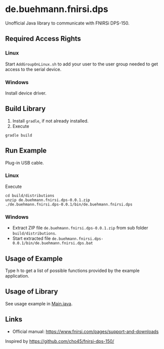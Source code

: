 # de.buehmann.fnirsi.dps

Unofficial Java library to communicate with FNIRSi DPS-150.

## Required Access Rights

### Linux

Start `AddGroupOnLinux.sh` to add your user to the user group
needed to get access to the serial device.

### Windows

Install device driver.

## Build Library

1. Install `gradle`, if not already installed.
2. Execute

```
gradle build
```

## Run Example

Plug-in USB cable.

### Linux

Execute

```
cd build/distributions
unzip de.buehmann.fnirsi.dps-0.0.1.zip
./de.buehmann.fnirsi.dps-0.0.1/bin/de.buehmann.fnirsi.dps
```

### Windows

* Extract ZIP file `de.buehmann.fnirsi.dps-0.0.1.zip` from
  sub folder `build/distributions`.
* Start extracted file
  `de.buehmann.fnirsi.dps-0.0.1/bin/de.buehmann.fnirsi.dps.bat`

## Usage of Example

Type h to get a list of possible functions provided by the example
application.

## Usage of Library

See usage example in [Main.java](src/main/java/de/buehmann/fnirsi/dps/Main.java).

## Links

* Official manual: https://www.fnirsi.com/pages/support-and-downloads

Inspired by https://github.com/cho45/fnirsi-dps-150/

